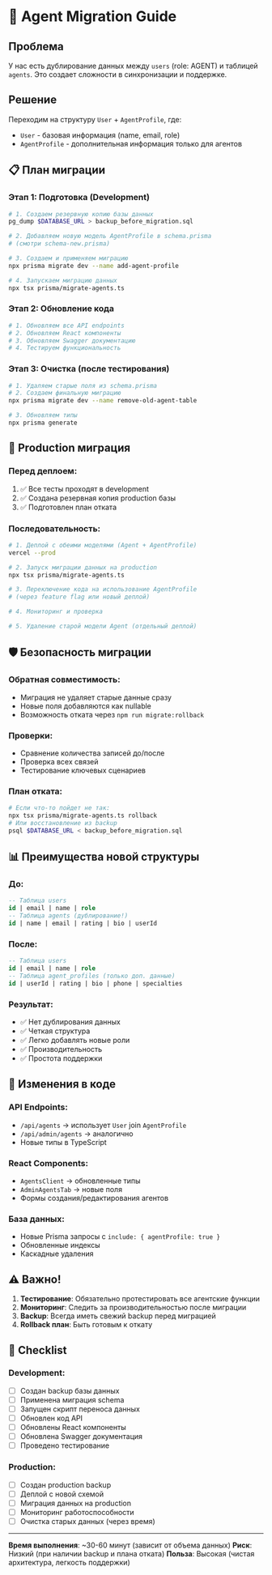 # 🔄 Agent Migration Guide

## Проблема
У нас есть дублирование данных между `users` (role: AGENT) и таблицей `agents`. Это создает сложности в синхронизации и поддержке.

## Решение
Переходим на структуру `User` + `AgentProfile`, где:
- `User` - базовая информация (name, email, role)
- `AgentProfile` - дополнительная информация только для агентов

## 📋 План миграции

### Этап 1: Подготовка (Development)
```bash
# 1. Создаем резервную копию базы данных
pg_dump $DATABASE_URL > backup_before_migration.sql

# 2. Добавляем новую модель AgentProfile в schema.prisma
# (смотри schema-new.prisma)

# 3. Создаем и применяем миграцию
npx prisma migrate dev --name add-agent-profile

# 4. Запускаем миграцию данных
npx tsx prisma/migrate-agents.ts
```

### Этап 2: Обновление кода
```bash
# 1. Обновляем все API endpoints
# 2. Обновляем React компоненты
# 3. Обновляем Swagger документацию
# 4. Тестируем функциональность
```

### Этап 3: Очистка (после тестирования)
```bash
# 1. Удаляем старые поля из schema.prisma
# 2. Создаем финальную миграцию
npx prisma migrate dev --name remove-old-agent-table

# 3. Обновляем типы
npx prisma generate
```

## 🚀 Production миграция

### Перед деплоем:
1. ✅ Все тесты проходят в development
2. ✅ Создана резервная копия production базы
3. ✅ Подготовлен план отката

### Последовательность:
```bash
# 1. Деплой с обеими моделями (Agent + AgentProfile)
vercel --prod

# 2. Запуск миграции данных на production
npx tsx prisma/migrate-agents.ts

# 3. Переключение кода на использование AgentProfile
# (через feature flag или новый деплой)

# 4. Мониторинг и проверка

# 5. Удаление старой модели Agent (отдельный деплой)
```

## 🛡️ Безопасность миграции

### Обратная совместимость:
- Миграция не удаляет старые данные сразу
- Новые поля добавляются как nullable
- Возможность отката через `npm run migrate:rollback`

### Проверки:
- Сравнение количества записей до/после
- Проверка всех связей
- Тестирование ключевых сценариев

### План отката:
```bash
# Если что-то пойдет не так:
npx tsx prisma/migrate-agents.ts rollback
# Или восстановление из backup
psql $DATABASE_URL < backup_before_migration.sql
```

## 📊 Преимущества новой структуры

### До:
```sql
-- Таблица users
id | email | name | role
-- Таблица agents (дублирование!)
id | name | email | rating | bio | userId
```

### После:
```sql
-- Таблица users
id | email | name | role
-- Таблица agent_profiles (только доп. данные)
id | userId | rating | bio | phone | specialties
```

### Результат:
- ✅ Нет дублирования данных
- ✅ Четкая структура
- ✅ Легко добавлять новые роли
- ✅ Производительность
- ✅ Простота поддержки

## 🔧 Изменения в коде

### API Endpoints:
- `/api/agents` → использует `User` join `AgentProfile`
- `/api/admin/agents` → аналогично
- Новые типы в TypeScript

### React Components:
- `AgentsClient` → обновленные типы
- `AdminAgentsTab` → новые поля
- Формы создания/редактирования агентов

### База данных:
- Новые Prisma запросы с `include: { agentProfile: true }`
- Обновленные индексы
- Каскадные удаления

## ⚠️ Важно!

1. **Тестирование**: Обязательно протестировать все агентские функции
2. **Мониторинг**: Следить за производительностью после миграции
3. **Backup**: Всегда иметь свежий backup перед миграцией
4. **Rollback план**: Быть готовым к откату

## 📝 Checklist

### Development:
- [ ] Создан backup базы данных
- [ ] Применена миграция schema
- [ ] Запущен скрипт переноса данных
- [ ] Обновлен код API
- [ ] Обновлены React компоненты
- [ ] Обновлена Swagger документация
- [ ] Проведено тестирование

### Production:
- [ ] Создан production backup
- [ ] Деплой с новой схемой
- [ ] Миграция данных на production
- [ ] Мониторинг работоспособности
- [ ] Очистка старых данных (через время)

---

**Время выполнения**: ~30-60 минут (зависит от объема данных)
**Риск**: Низкий (при наличии backup и плана отката)
**Польза**: Высокая (чистая архитектура, легкость поддержки)